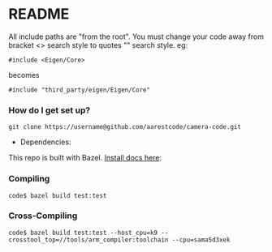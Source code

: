 # README #

All include paths are "from the root". You must change your code away from bracket <> search style to quotes "" search style. eg:
```
#include <Eigen/Core>
```
becomes
```
#include "third_party/eigen/Eigen/Core"
```

### How do I get set up? ###

```
git clone https://username@github.com/aarestcode/camera-code.git
```
* Dependencies:

This repo is built with Bazel. [Install docs here](https://bazel.build/versions/master/docs/install.html):

### Compiling ###
```
code$ bazel build test:test
```

### Cross-Compiling ###
```
code$ bazel build test:test --host_cpu=k9 --crosstool_top=//tools/arm_compiler:toolchain --cpu=sama5d3xek
```
